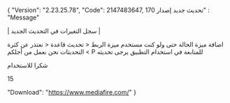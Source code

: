 {
"Version": "2.23.25.78",
"Code": 2147483647,
170 تحديث جديد إصدار" : "Message"

| سجل التغيرات في التحديث الجديد |

اضافة ميزة الحالة حتى ولو كنت مستخدم ميزة الربط <
تحديث قاعدة <
نعتذر عن كثرة التحديثات نحن نعمل من أجلكم <
P للمتابعة في استخدام التطبيق يرجى تحديثه

شكرا للاستخدام

15

"Download": "https://www.mediafire.com/"
}
